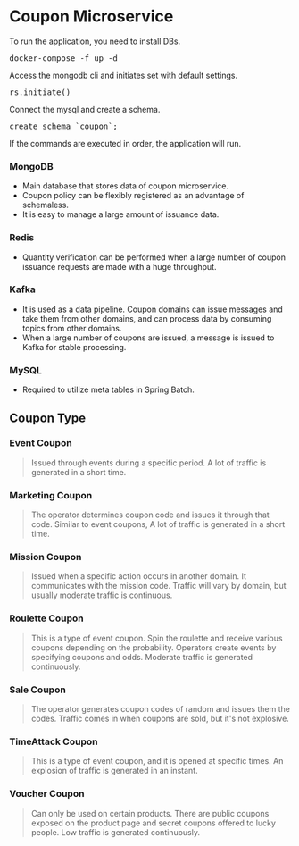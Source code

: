 # Coupon Microservice

To run the application, you need to install DBs.

<pre>
docker-compose -f up -d
</pre>

Access the mongodb cli and initiates set with default settings.

<pre>
rs.initiate()
</pre>

Connect the mysql and create a schema.

<pre>
create schema `coupon`;
</pre>

If the commands are executed in order, the application will run.

### MongoDB

* Main database that stores data of coupon microservice.
* Coupon policy can be flexibly registered as an advantage of schemaless.
* It is easy to manage a large amount of issuance data.

### Redis

* Quantity verification can be performed when a large number of coupon issuance requests are made with a huge
  throughput.

### Kafka

* It is used as a data pipeline. Coupon domains can issue messages and take them from other domains, and can process
  data by consuming topics from other domains.
* When a large number of coupons are issued, a message is issued to Kafka for stable processing.

### MySQL

* Required to utilize meta tables in Spring Batch.

## Coupon Type

### Event Coupon

> Issued through events during a specific period. A lot of traffic is generated in a short time.

### Marketing Coupon

> The operator determines coupon code and issues it through that code. Similar to event coupons, A lot of traffic is generated in a short time.

### Mission Coupon

> Issued when a specific action occurs in another domain. It communicates with the mission code. Traffic will vary by domain, but usually moderate traffic is continuous.

### Roulette Coupon

> This is a type of event coupon. Spin the roulette and receive various coupons depending on the probability. Operators create events by specifying coupons and odds. Moderate traffic is generated continuously.

### Sale Coupon

> The operator generates coupon codes of random and issues them the codes. Traffic comes in when coupons are sold, but it's not explosive.

### TimeAttack Coupon

> This is a type of event coupon, and it is opened at specific times. An explosion of traffic is generated in an instant.

### Voucher Coupon

> Can only be used on certain products. There are public coupons exposed on the product page and secret coupons offered to lucky people. Low traffic is generated continuously.